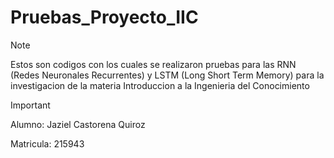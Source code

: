 # Pruebas_Proyecto_IIC
>[!NOTE]
>Estos son codigos con los cuales se realizaron pruebas para las RNN (Redes Neuronales Recurrentes) y LSTM (Long Short Term Memory) para la investigacion de la materia Introduccion a la Ingenieria del Conocimiento

>[!IMPORTANT]
>Alumno: Jaziel Castorena Quiroz
>
>Matricula: 215943
